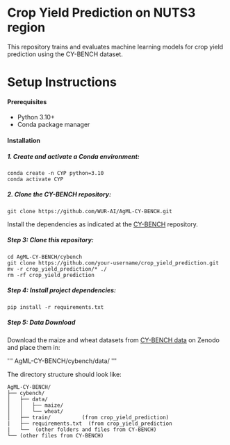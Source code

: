 # Crop Yield Prediction on NUTS3 region
This repository trains and evaluates machine learning models for crop yield prediction using the CY-BENCH dataset.

# Setup Instructions
#### Prerequisites
* Python 3.10+
* Conda package manager

#### Installation
##### 1. Create and activate a Conda environment:
```
conda create -n CYP python=3.10
conda activate CYP
```

##### 2.  Clone the CY-BENCH repository:
```
git clone https://github.com/WUR-AI/AgML-CY-BENCH.git
```

Install the dependencies as indicated at the [CY-BENCH](https://github.com/wur-ai/agml-cy-bench) repository.

##### Step 3: Clone this repository:

```
cd AgML-CY-BENCH/cybench
git clone https://github.com/your-username/crop_yield_prediction.git
mv -r crop_yield_prediction/* ./
rm -rf crop_yield_prediction
```

##### Step 4: Install project dependencies:
```
pip install -r requirements.txt
```

##### Step 5: Data Download
Download the maize and wheat datasets from [CY-BENCH data](https://zenodo.org/records/13838912) on Zenodo and place them in:

'''
AgML-CY-BENCH/cybench/data/
'''

The directory structure should look like:
```
AgML-CY-BENCH/
├── cybench/
│   ├── data/
│   │   ├── maize/
│   │   └── wheat/
│   ├── train/          (from crop_yield_prediction)
|   ├── requirements.txt  (from crop_yield_prediction
|   └──  (other folders and files from CY-BENCH)
└── (other files from CY-BENCH)
```
